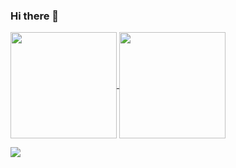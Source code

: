 ### Hi there 👋

<a href="https://github.com/mitani1993">
  <img align="center" height="170px" src="https://github-readme-stats-git-masterrstaa-rickstaa.vercel.app/api?username=mitani1993&count_private=true&show_icons=true" />
</a>
<a href="https://github.com/mitani1993">
  <img align="center" height="170px" src="https://github-readme-stats-git-masterrstaa-rickstaa.vercel.app/api/top-langs/?username=mitani1993&layout=compact" />
</a>

![](https://github-profile-summary-cards.vercel.app/api/cards/profile-details?username=mitani1993&theme=vue)

<!--
**mitani1993/mitani1993** is a ✨ _special_ ✨ repository because its `README.md` (this file) appears on your GitHub profile.

Here are some ideas to get you started:

- 🔭 I’m currently working on ...
- 🌱 I’m currently learning ...
- 👯 I’m looking to collaborate on ...
- 🤔 I’m looking for help with ...
- 💬 Ask me about ...
- 📫 How to reach me: ...
- 😄 Pronouns: ...
- ⚡ Fun fact: ...
-->

